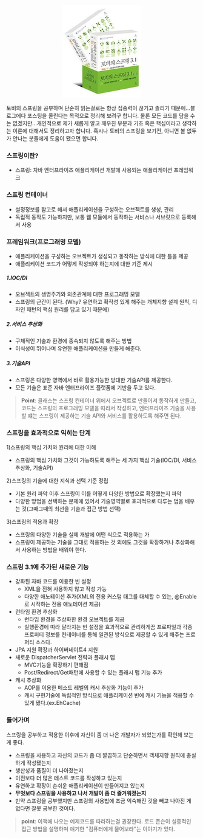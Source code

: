 <p align="center">
<img src="/images/Tobi/tobi_intro.jpg"/>
</p>

토비의 스프링을 공부하며 단순히 읽는걸로는 항상 집중력이 끊기고 졸리기 때문에...블로그에다 포스팅을 올린다는 목적으로 정리해 보려구 합니다. 물론 모든 코드를 담을 수는 없겠지만...개인적으로 제가 새롭게 알고 깨우친 부분과 기초 혹은 핵심이라고 생각하는 이론에 대해서도 정리하고자 합니다. 혹시나 토비의 스프링을 보기전, 아니면 볼 없두가 안나는 분들에게 도움이 됐으면 합니다.

### 스프링이란?
- 스프링: 자바 엔터프라이즈 애플리케이션 개발에 사용되는 애플리케이션 프레임워크

### 스프링 컨테이너
  - 설정정보를 참고로 해서 애플리케이션을 구성하는 오브젝트를 생성, 관리
  - 독립적 동작도 가능하지만, 보통 웹 모듈에서 동작하는 서비스나 서브릿으로 등록해서 사용

### 프레임워크(프로그래밍 모델)
- 애플리케이션을 구성하는 오브젝트가 생성되고 동작하는 방식에 대한 틀을 제공
- 애플리케이션 코드가 어떻게 작성되야 하는지에 대한 기준 제시

##### 1.IOC/DI
- 오브젝트의 생명주기와 의존관계에 대한 프로그래밍 모델
- 스프링의 근간이 된다. (Why? 유연하고 확작성 있게 해주는 개체지향 설계 원칙, 디자인 패턴의 핵심 원리를 담고 있기 때문에)

##### 2.서비스 추상화
- 구체적인 기술과 환경에 종속되지 않도록 해주는 방법
- 이식성이 뛰어나며 유연한 애플리케이션을 만들게 해준다.

##### 3.기술API
- 스프링은 다양한 영역에서 바로 활용가능한 방대한 기술API를 제공한다.
- 모든 기술은 표준 자바 엔터프라이즈 플랫폼에 기반을 두고 있다.

> **Point**: 클래스는 스프링 컨테이너 위에서 오브젝트로 만들어져 동작하게 만들고, 코드는 스프링의 프로그래밍 모델을 따라서 작성하고, 엔터프라이즈 기술을 사용할 떄는 스프링이 제공하는 기술 API와 서비스를 활용하도록 해주면 된다.

### 스프링을 효과적으로 익히는 단계
1)스프링의 핵심 가치와 원리에 대한 이해
- 스프링의 핵심 가치와 그것이 가능하도록 해주는 세 가지 핵심 기술(IOC/DI, 서비스 추상화, 기술API)

2)스프링의 기술에 대한 지식과 선택 기준 정립
- 기본 원리 파악 이후 스프링이 이를 어떻게 다양한 방법으로 확장했는지 파악
- 다양한 방법을 선택하는 문제에 있어서 기술영역별로 효과적으로 다루는 법을 배우는 것(그때그때의 최선을 기술과 접근 방법 선택)

3)스프링의 적용과 확장
- 스프링의 다양한 기술을 실제 개발에 어떤 식으로 적용하는 가
- 스프링이 제공하는 기술을 그대로 적용하는 것 외에도 그것을 확장하거나 추상화해서 사용하는 방법을 배워야 한다.

### 스프링 3.1에 추가된 새로운 기능
- 강화된 자바 코드를 이용한 빈 설정
  - XML을 전혀 사용하지 않고 작성 가능
  - 다양한 애노테이션 추가(XML의 전용 커스텀 태그를 대체할 수 있는, @Enable로 시작하는 전용 애노테이션 제공)
- 런타임 환경 추상화
  - 런타임 환경을 추상화한 환경 오브젝트를 제공
  - 실행환경에 따라 달라지는 빈 설정을 효과적으로 관리하게끔 프로파일과 각종 프로퍼티 정보를 컨테이너를 통해 일관된 방식으로 제공할 수 있게 해주는 프로퍼티 소스다.
- JPA 지원 확장과 하이버네이트4 지원
- 새로운 DispatcherServlet 전략과 플래시 맵
  - MVC기능을 확장하기 편해짐
  - Post/Redirect/Get패턴에 사용할 수 있는 플래시 맵 기능 추가
- 캐시 추상화
  - AOP를 이용한 메소드 레벨의 캐시 추상화 기능이 추가
  - 캐시 구현기술에 독립적인 방식으로 애플리케이션 빈에 캐시 기능을 적용할 수 있게 됐다.(ex.EhCache)

### 들어가며
스프링을 공부하고 적용한 이후에 자신이 좀 더 나은 개발자가 되었는가를 확인해 보는게 좋다.
- 스프링을 사용하고 자신의 코드가 좀 더 깔끔하고 단순하면서 객체지향 원칙에 충실하게 작성됐는지
- 생산성과 품질이 더 나아졌는지
- 이전보다 더 많은 테스트 코드를 작성하고 있는지
- 유연하고 확장이 손쉬운 애플리케이션이 만들어지고 있는지
- **무엇보다 스프링을 사용하고 나서 개발이 좀 더 즐거워졌는지**
- 만약 스프링을 공부했지만 스프링의 사용법에 조금 익숙해진 것을 빼고 나아진 게 없다면 잘못 공부한 것이다.

> **point**: 이책에 나오는 예제코드를 따라하는걸 권장한다. 로드 존슨이 실증적인 접근 방법을 설명하며 얘기한 "컴퓨터에게 물어보라"는 이야기가 있다.
